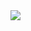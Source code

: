 <img src="https://user-images.githubusercontent.com/53371165/114047395-9ffb7180-98c4-11eb-8d7a-04606a4066c7.jpg">